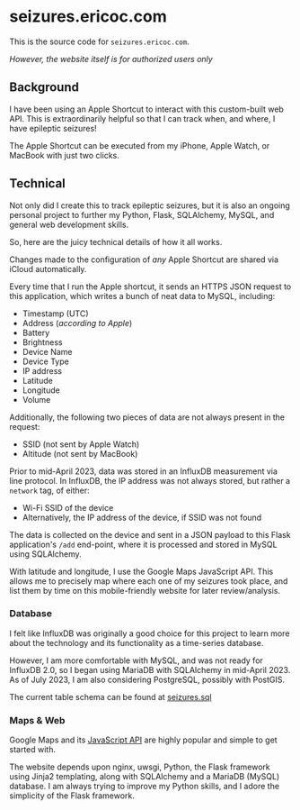 # seizures.ericoc.com

This is the source code for `seizures.ericoc.com`.

_However, the website itself is for authorized users only_

## Background

I have been using an Apple Shortcut to interact with this custom-built web API.
This is extraordinarily helpful so that I can track when, and where, I have epileptic seizures!

The Apple Shortcut can be executed from my iPhone, Apple Watch, or MacBook with just two clicks.

## Technical

Not only did I create this to track epileptic seizures, but it is also an ongoing
personal project to further my Python, Flask, SQLAlchemy, MySQL, and general web development skills.

So, here are the juicy technical details of how it all works.

Changes made to the configuration of _any_ Apple Shortcut are shared via iCloud automatically.

Every time that I run the Apple shortcut, it sends an HTTPS JSON request to this application,
which writes a bunch of neat data to MySQL, including:
- Timestamp (UTC)
- Address (_according to Apple_)
- Battery
- Brightness
- Device Name
- Device Type
- IP address
- Latitude
- Longitude
- Volume

Additionally, the following two pieces of data are not always present in the request:
- SSID (not sent by Apple Watch)
- Altitude (not sent by MacBook)

Prior to mid-April 2023, data was stored in an InfluxDB measurement via line protocol.
In InfluxDB, the IP address was not always stored, but rather a `network` tag, of either:
- Wi-Fi SSID of the device
- Alternatively, the IP address of the device, if SSID was not found

The data is collected on the device and sent in a JSON payload to this Flask application's `/add` end-point,
where it is processed and stored in MySQL using SQLAlchemy.

With latitude and longitude, I use the Google Maps JavaScript API.
This allows me to precisely map where each one of my seizures took place,
and list them by time on this mobile-friendly website for later review/analysis.

### Database

I felt like InfluxDB was originally a good choice for this project to learn more about the technology and its functionality as a time-series database.

However, I am more comfortable with MySQL, and was not ready for InfluxDB 2.0, so I began using MariaDB with SQLAlchemy in mid-April 2023. As of July 2023, I am also considering PostgreSQL, possibly with PostGIS.

The current table schema can be found at [seizures.sql](seizures.sql)

### Maps & Web

Google Maps and its [JavaScript API](https://developers.google.com/maps/documentation/javascript/overview) are highly popular
and simple to get started with.

The website depends upon nginx, uwsgi, Python, the Flask framework using Jinja2 templating, along with SQLAlchemy and a MariaDB (MySQL) database.
I am always trying to improve my Python skills, and I adore the simplicity of the Flask framework.
